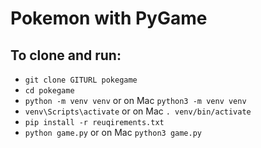# Pokemon with PyGame
## To clone and run:
- `git clone GITURL pokegame`
- `cd pokegame`
- `python -m venv venv` or on Mac `python3 -m venv venv`
- `venv\Scripts\activate` or on Mac `. venv/bin/activate`
- `pip install -r reuqirements.txt`
- `python game.py` or on Mac `python3 game.py`

